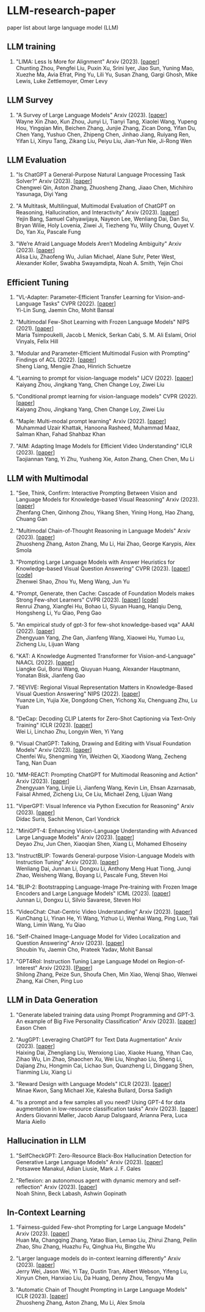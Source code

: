 # LLM-research-paper
paper list about large language model (LLM)

## LLM training

1. "LIMA: Less Is More for Alignment"
    Arxiv (2023).
    [[paper](http://export.arxiv.org/abs/2305.11206)] <br />
    Chunting Zhou, Pengfei Liu, Puxin Xu, Srini Iyer, Jiao Sun, Yuning Mao, Xuezhe Ma, Avia Efrat, Ping Yu, Lili Yu, Susan Zhang, Gargi Ghosh, Mike Lewis, Luke Zettlemoyer, Omer Levy

## LLM Survey

1. "A Survey of Large Language Models"
    Arxiv (2023).
    [[paper](https://arxiv.org/abs/2303.18223)] <br />
    Wayne Xin Zhao, Kun Zhou, Junyi Li, Tianyi Tang, Xiaolei Wang, Yupeng Hou, Yingqian Min, Beichen Zhang, Junjie Zhang, Zican Dong, Yifan Du, Chen Yang, Yushuo Chen, Zhipeng Chen, Jinhao Jiang, Ruiyang Ren, Yifan Li, Xinyu Tang, Zikang Liu, Peiyu Liu, Jian-Yun Nie, Ji-Rong Wen

## LLM Evaluation

1. "Is ChatGPT a General-Purpose Natural Language Processing Task Solver?"
    Arxiv (2023).
    [[paper](https://arxiv.org/abs/2302.06476)] <br />
    Chengwei Qin, Aston Zhang, Zhuosheng Zhang, Jiaao Chen, Michihiro Yasunaga, Diyi Yang
  
2. "A Multitask, Multilingual, Multimodal Evaluation of ChatGPT on Reasoning, Hallucination, and Interactivity"
    Arxiv (2023).
    [[paper](https://arxiv.org/abs/2302.04023)] <br />
    Yejin Bang, Samuel Cahyawijaya, Nayeon Lee, Wenliang Dai, Dan Su, Bryan Wilie, Holy Lovenia, Ziwei Ji, Tiezheng Yu, Willy Chung, Quyet V. Do, Yan Xu, Pascale Fung

3. "We’re Afraid Language Models Aren’t Modeling Ambiguity"
    Arxiv (2023).
    [[paper](https://arxiv.org/pdf/2304.14399.pdf)] <br />
    Alisa Liu, Zhaofeng Wu, Julian Michael, Alane Suhr, Peter West, Alexander Koller, Swabha Swayamdipta, Noah A. Smith, Yejin Choi

## Efficient Tuning

1. "VL-Adapter: Parameter-Efficient Transfer Learning for Vision-and-Language Tasks"
    CVPR (2022).
    [[paper](https://arxiv.org/abs/2112.06825)] <br />
    Yi-Lin Sung, Jaemin Cho, Mohit Bansal

2. "Multimodal Few-Shot Learning with Frozen Language Models"
    NIPS (2021).
    [[paper](https://proceedings.neurips.cc/paper/2021/file/01b7575c38dac42f3cfb7d500438b875-Paper.pdf)] <br />
    Maria Tsimpoukelli, Jacob L Menick, Serkan Cabi, S. M. Ali Eslami, Oriol Vinyals, Felix Hill
    

3. "Modular and Parameter-Efficient Multimodal Fusion with Prompting"
    Findings of ACL (2022).
    [[paper](https://aclanthology.org/2022.findings-acl.234/)] <br />
    Sheng Liang, Mengjie Zhao, Hinrich Schuetze

4. "Learning to prompt for vision-language models"
    IJCV (2022).
    [[paper](https://arxiv.org/pdf/2109.01134.pdf)] <br />
    Kaiyang Zhou, Jingkang Yang, Chen Change Loy, Ziwei Liu 
    
5. "Conditional prompt learning for vision-language models"
    CVPR (2022).
    [[paper](https://openaccess.thecvf.com/content/CVPR2022/papers/Zhou_Conditional_Prompt_Learning_for_Vision-Language_Models_CVPR_2022_paper.pdf)] <br />
    Kaiyang Zhou, Jingkang Yang, Chen Change Loy, Ziwei Liu
    
6. "Maple: Multi-modal prompt learning"
    Arxiv (2022).
    [[paper](https://arxiv.org/pdf/2210.03117.pdf)] <br />
    Muhammad Uzair Khattak, Hanoona Rasheed, Muhammad Maaz, Salman Khan, Fahad Shahbaz Khan
    
7. "AIM: Adapting Image Models for Efficient Video Understanding"
    ICLR (2023).
    [[paper](https://arxiv.org/abs/2302.03024)] <br />
    Taojiannan Yang, Yi Zhu, Yusheng Xie, Aston Zhang, Chen Chen, Mu Li

## LLM with Multimodal 

1. "See, Think, Confirm: Interactive Prompting Between Vision and Language Models for Knowledge-based Visual Reasoning"
    Arxiv (2023).
    [[paper](https://arxiv.org/pdf/2301.05226.pdf)] <br />
    Zhenfang Chen, Qinhong Zhou, Yikang Shen, Yining Hong, Hao Zhang, Chuang Gan
    
2. "Multimodal Chain-of-Thought Reasoning in Language Models"
    Arxiv (2023).
    [[paper](https://arxiv.org/abs/2302.00923)] <br />
    Zhuosheng Zhang, Aston Zhang, Mu Li, Hai Zhao, George Karypis, Alex Smola
    
3. "Prompting Large Language Models with Answer Heuristics for Knowledge-based Visual Question Answering"
    CVPR (2023).
    [[paper](https://arxiv.org/abs/2303.01903)]
    [[code](https://github.com/MILVLG/prophet)] <br />
    Zhenwei Shao, Zhou Yu, Meng Wang, Jun Yu
    
4. "Prompt, Generate, then Cache: Cascade of Foundation Models makes Strong Few-shot Learners"
    CVPR (2023).
    [[paper](https://arxiv.org/abs/2303.02151)]
    [[code](https://github.com/ZrrSkywalker/CaFo)] <br />
    Renrui Zhang, Xiangfei Hu, Bohao Li, Siyuan Huang, Hanqiu Deng, Hongsheng Li, Yu Qiao, Peng Gao
    
5. "An empirical study of gpt-3 for few-shot knowledge-based vqa"
    AAAI (2022).
    [[paper](https://arxiv.org/abs/2109.05014)] <br />
    Zhengyuan Yang, Zhe Gan, Jianfeng Wang, Xiaowei Hu, Yumao Lu, Zicheng Liu, Lijuan Wang
    
6. "KAT: A Knowledge Augmented Transformer for Vision-and-Language"
    NAACL (2022).
    [[paper](https://aclanthology.org/2022.naacl-main.70/)] <br />
    Liangke Gui, Borui Wang, Qiuyuan Huang, Alexander Hauptmann, Yonatan Bisk, Jianfeng Gao
    
7. "REVIVE: Regional Visual Representation Matters in Knowledge-Based Visual Question Answering"
    NIPS (2022).
    [[paper](https://arxiv.org/abs/2206.01201)] <br />
    Yuanze Lin, Yujia Xie, Dongdong Chen, Yichong Xu, Chenguang Zhu, Lu Yuan
    
8. "DeCap: Decoding CLIP Latents for Zero-Shot Captioning via Text-Only Training"
    ICLR (2023).
    [[paper](https://arxiv.org/abs/2303.03032)] <br />
    Wei Li, Linchao Zhu, Longyin Wen, Yi Yang

9. "Visual ChatGPT: Talking, Drawing and Editing with Visual Foundation Models"
    Arxiv (2023).
    [[paper](https://arxiv.org/abs/2303.04671)] <br />
    Chenfei Wu, Shengming Yin, Weizhen Qi, Xiaodong Wang, Zecheng Tang, Nan Duan
    
10. "MM-REACT: Prompting ChatGPT for Multimodal Reasoning and Action"
    Arxiv (2023).
    [[paper](https://arxiv.org/abs/2303.11381)] <br />
    Zhengyuan Yang, Linjie Li, Jianfeng Wang, Kevin Lin, Ehsan Azarnasab, Faisal Ahmed, Zicheng Liu, Ce Liu, Michael Zeng, Lijuan Wang

11. "ViperGPT: Visual Inference via Python Execution for Reasoning"
    Arxiv (2023).
    [[paper](https://arxiv.org/abs/2303.08128)] <br />
    Dídac Surís, Sachit Menon, Carl Vondrick

12. "MiniGPT-4: Enhancing Vision-Language Understanding with Advanced Large Language Models"
    Arxiv (2023).
    [[paper](https://arxiv.org/abs/2304.10592)] <br />
    Deyao Zhu, Jun Chen, Xiaoqian Shen, Xiang Li, Mohamed Elhoseiny
    
13. "InstructBLIP: Towards General-purpose Vision-Language Models with Instruction Tuning"
    Arxiv (2023).
    [[paper](https://arxiv.org/abs/2305.06500)] <br />
    Wenliang Dai, Junnan Li, Dongxu Li, Anthony Meng Huat Tiong, Junqi Zhao, Weisheng Wang, Boyang Li, Pascale Fung, Steven Hoi

14. "BLIP-2: Bootstrapping Language-Image Pre-training with Frozen Image Encoders and Large Language Models"
    ICML (2023).
    [[paper](https://arxiv.org/abs/2301.12597)] <br />
    Junnan Li, Dongxu Li, Silvio Savarese, Steven Hoi
    
15. “VideoChat: Chat-Centric Video Understanding”
    Arxiv (2023).
    [[paper](https://arxiv.org/abs/2305.06355)] <br />
    KunChang Li, Yinan He, Yi Wang, Yizhuo Li, Wenhai Wang, Ping Luo, Yali Wang, Limin Wang, Yu Qiao
    
16. "Self-Chained Image-Language Model for Video Localization and Question Answering"
    Arxiv (2023).
    [[paper](https://arxiv.org/abs/2305.06988)] <br />
    Shoubin Yu, Jaemin Cho, Prateek Yadav, Mohit Bansal

17. "GPT4RoI: Instruction Tuning Large Language Model on Region-of-Interest"
    Arxiv (2023).
    [[Paper](https://arxiv.org/pdf/2307.03601.pdf)] <br />
    Shilong Zhang, Peize Sun, Shoufa Chen, Min Xiao, Wenqi Shao, Wenwei Zhang, Kai Chen, Ping Luo


## LLM in Data Generation 

1. "Generate labeled training data using Prompt Programming and GPT-3. An example of Big Five Personality Classification"
    Arxiv (2023).
    [[paper](https://arxiv.org/ftp/arxiv/papers/2303/2303.12279.pdf)] <br />
    Eason Chen
    
2. "AugGPT: Leveraging ChatGPT for Text Data Augmentation"
    Arxiv (2023).
    [[paper](https://arxiv.org/abs/2302.13007)] <br />
    Haixing Dai, Zhengliang Liu, Wenxiong Liao, Xiaoke Huang, Yihan Cao, Zihao Wu, Lin Zhao, Shaochen Xu, Wei Liu, Ninghao Liu, Sheng Li, Dajiang Zhu, Hongmin Cai, Lichao Sun, Quanzheng Li, Dinggang Shen, Tianming Liu, Xiang Li

3. "Reward Design with Language Models"
    ICLR (2023).
    [[paper](https://arxiv.org/pdf/2303.00001.pdf)] <br />
    Minae Kwon, Sang Michael Xie, Kalesha Bullard, Dorsa Sadigh

4. "Is a prompt and a few samples all you need? Using GPT-4 for data augmentation in low-resource classification tasks"
    Arxiv (2023).
    [[paper](https://arxiv.org/abs/2304.13861)] <br />
    Anders Giovanni Møller, Jacob Aarup Dalsgaard, Arianna Pera, Luca Maria Aiello

## Hallucination in LLM

1. "SelfCheckGPT: Zero-Resource Black-Box Hallucination Detection for Generative Large Language Models"
    Arxiv (2023).
    [[paper](https://arxiv.org/pdf/2303.08896.pdf)] <br />
    Potsawee Manakul, Adian Liusie, Mark J. F. Gales

2. "Reflexion: an autonomous agent with dynamic memory and self-reflection"
    Arxiv (2023).
    [[paper](https://arxiv.org/pdf/2303.11366.pdf)] <br />
    Noah Shinn, Beck Labash, Ashwin Gopinath
    
## In-Context Learning

1. "Fairness-guided Few-shot Prompting for Large Language Models"
    Arxiv (2023).
    [[paper](https://arxiv.org/pdf/2303.13217.pdf)] <br />
    Huan Ma, Changqing Zhang, Yatao Bian, Lemao Liu, Zhirui Zhang, Peilin Zhao, Shu Zhang, Huazhu Fu, Qinghua Hu, Bingzhe Wu

2. "Larger language models do in-context learning differently"
    Arxiv (2023).
    [[paper](https://arxiv.org/pdf/2303.03846.pdf)] <br />
    Jerry Wei, Jason Wei, Yi Tay, Dustin Tran, Albert Webson, Yifeng Lu, Xinyun Chen, Hanxiao Liu, Da Huang, Denny Zhou, Tengyu Ma
    
3. "Automatic Chain of Thought Prompting in Large Language Models"
    ICLR (2023).
    [[paper](https://arxiv.org/pdf/2210.03493.pdf)] <br />
    Zhuosheng Zhang, Aston Zhang, Mu Li, Alex Smola
    

